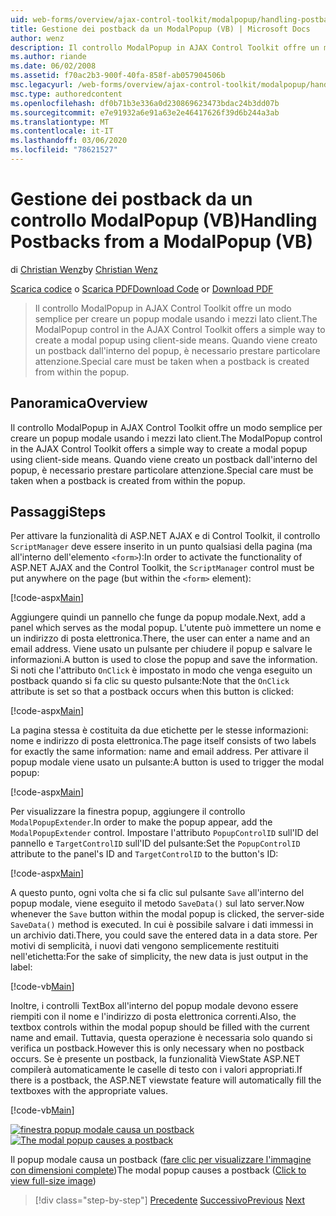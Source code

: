 ```yaml
---
uid: web-forms/overview/ajax-control-toolkit/modalpopup/handling-postbacks-from-a-modalpopup-vb
title: Gestione dei postback da un ModalPopup (VB) | Microsoft Docs
author: wenz
description: Il controllo ModalPopup in AJAX Control Toolkit offre un modo semplice per creare un popup modale usando i mezzi lato client. È necessario prestare particolare attenzione quando un pos...
ms.author: riande
ms.date: 06/02/2008
ms.assetid: f70ac2b3-900f-40fa-858f-ab057904506b
msc.legacyurl: /web-forms/overview/ajax-control-toolkit/modalpopup/handling-postbacks-from-a-modalpopup-vb
msc.type: authoredcontent
ms.openlocfilehash: df0b71b3e336a0d230869623473bdac24b3dd07b
ms.sourcegitcommit: e7e91932a6e91a63e2e46417626f39d6b244a3ab
ms.translationtype: MT
ms.contentlocale: it-IT
ms.lasthandoff: 03/06/2020
ms.locfileid: "78621527"
---
```

# <a name="handling-postbacks-from-a-modalpopup-vb"></a><span data-ttu-id="92da6-104">Gestione dei postback da un controllo ModalPopup (VB)</span><span class="sxs-lookup"><span data-stu-id="92da6-104">Handling Postbacks from a ModalPopup (VB)</span></span>

<span data-ttu-id="92da6-105">di [Christian Wenz](https://github.com/wenz)</span><span class="sxs-lookup"><span data-stu-id="92da6-105">by [Christian Wenz](https://github.com/wenz)</span></span>

<span data-ttu-id="92da6-106">[Scarica codice](https://download.microsoft.com/download/2/4/0/24052038-f942-4336-905b-b60ae56f0dd5/ModalPopup3.vb.zip) o [Scarica PDF](https://download.microsoft.com/download/b/6/a/b6ae89ee-df69-4c87-9bfb-ad1eb2b23373/modalpopup3VB.pdf)</span><span class="sxs-lookup"><span data-stu-id="92da6-106">[Download Code](https://download.microsoft.com/download/2/4/0/24052038-f942-4336-905b-b60ae56f0dd5/ModalPopup3.vb.zip) or [Download PDF](https://download.microsoft.com/download/b/6/a/b6ae89ee-df69-4c87-9bfb-ad1eb2b23373/modalpopup3VB.pdf)</span></span>

> <span data-ttu-id="92da6-107">Il controllo ModalPopup in AJAX Control Toolkit offre un modo semplice per creare un popup modale usando i mezzi lato client.</span><span class="sxs-lookup"><span data-stu-id="92da6-107">The ModalPopup control in the AJAX Control Toolkit offers a simple way to create a modal popup using client-side means.</span></span> <span data-ttu-id="92da6-108">Quando viene creato un postback dall'interno del popup, è necessario prestare particolare attenzione.</span><span class="sxs-lookup"><span data-stu-id="92da6-108">Special care must be taken when a postback is created from within the popup.</span></span>

## <a name="overview"></a><span data-ttu-id="92da6-109">Panoramica</span><span class="sxs-lookup"><span data-stu-id="92da6-109">Overview</span></span>

<span data-ttu-id="92da6-110">Il controllo ModalPopup in AJAX Control Toolkit offre un modo semplice per creare un popup modale usando i mezzi lato client.</span><span class="sxs-lookup"><span data-stu-id="92da6-110">The ModalPopup control in the AJAX Control Toolkit offers a simple way to create a modal popup using client-side means.</span></span> <span data-ttu-id="92da6-111">Quando viene creato un postback dall'interno del popup, è necessario prestare particolare attenzione.</span><span class="sxs-lookup"><span data-stu-id="92da6-111">Special care must be taken when a postback is created from within the popup.</span></span>

## <a name="steps"></a><span data-ttu-id="92da6-112">Passaggi</span><span class="sxs-lookup"><span data-stu-id="92da6-112">Steps</span></span>

<span data-ttu-id="92da6-113">Per attivare la funzionalità di ASP.NET AJAX e di Control Toolkit, il controllo `ScriptManager` deve essere inserito in un punto qualsiasi della pagina (ma all'interno dell'elemento `<form>`):</span><span class="sxs-lookup"><span data-stu-id="92da6-113">In order to activate the functionality of ASP.NET AJAX and the Control Toolkit, the `ScriptManager` control must be put anywhere on the page (but within the `<form>` element):</span></span>

[!code-aspx[Main](handling-postbacks-from-a-modalpopup-vb/samples/sample1.aspx)]

<span data-ttu-id="92da6-114">Aggiungere quindi un pannello che funge da popup modale.</span><span class="sxs-lookup"><span data-stu-id="92da6-114">Next, add a panel which serves as the modal popup.</span></span> <span data-ttu-id="92da6-115">L'utente può immettere un nome e un indirizzo di posta elettronica.</span><span class="sxs-lookup"><span data-stu-id="92da6-115">There, the user can enter a name and an email address.</span></span> <span data-ttu-id="92da6-116">Viene usato un pulsante per chiudere il popup e salvare le informazioni.</span><span class="sxs-lookup"><span data-stu-id="92da6-116">A button is used to close the popup and save the information.</span></span> <span data-ttu-id="92da6-117">Si noti che l'attributo `OnClick` è impostato in modo che venga eseguito un postback quando si fa clic su questo pulsante:</span><span class="sxs-lookup"><span data-stu-id="92da6-117">Note that the `OnClick` attribute is set so that a postback occurs when this button is clicked:</span></span>

[!code-aspx[Main](handling-postbacks-from-a-modalpopup-vb/samples/sample2.aspx)]

<span data-ttu-id="92da6-118">La pagina stessa è costituita da due etichette per le stesse informazioni: nome e indirizzo di posta elettronica.</span><span class="sxs-lookup"><span data-stu-id="92da6-118">The page itself consists of two labels for exactly the same information: name and email address.</span></span> <span data-ttu-id="92da6-119">Per attivare il popup modale viene usato un pulsante:</span><span class="sxs-lookup"><span data-stu-id="92da6-119">A button is used to trigger the modal popup:</span></span>

[!code-aspx[Main](handling-postbacks-from-a-modalpopup-vb/samples/sample3.aspx)]

<span data-ttu-id="92da6-120">Per visualizzare la finestra popup, aggiungere il controllo `ModalPopupExtender`.</span><span class="sxs-lookup"><span data-stu-id="92da6-120">In order to make the popup appear, add the `ModalPopupExtender` control.</span></span> <span data-ttu-id="92da6-121">Impostare l'attributo `PopupControlID` sull'ID del pannello e `TargetControlID` sull'ID del pulsante:</span><span class="sxs-lookup"><span data-stu-id="92da6-121">Set the `PopupControlID` attribute to the panel's ID and `TargetControlID` to the button's ID:</span></span>

[!code-aspx[Main](handling-postbacks-from-a-modalpopup-vb/samples/sample4.aspx)]

<span data-ttu-id="92da6-122">A questo punto, ogni volta che si fa clic sul pulsante `Save` all'interno del popup modale, viene eseguito il metodo `SaveData()` sul lato server.</span><span class="sxs-lookup"><span data-stu-id="92da6-122">Now whenever the `Save` button within the modal popup is clicked, the server-side `SaveData()` method is executed.</span></span> <span data-ttu-id="92da6-123">In cui è possibile salvare i dati immessi in un archivio dati.</span><span class="sxs-lookup"><span data-stu-id="92da6-123">There, you could save the entered data in a data store.</span></span> <span data-ttu-id="92da6-124">Per motivi di semplicità, i nuovi dati vengono semplicemente restituiti nell'etichetta:</span><span class="sxs-lookup"><span data-stu-id="92da6-124">For the sake of simplicity, the new data is just output in the label:</span></span>

[!code-vb[Main](handling-postbacks-from-a-modalpopup-vb/samples/sample5.vb)]

<span data-ttu-id="92da6-125">Inoltre, i controlli TextBox all'interno del popup modale devono essere riempiti con il nome e l'indirizzo di posta elettronica correnti.</span><span class="sxs-lookup"><span data-stu-id="92da6-125">Also, the textbox controls within the modal popup should be filled with the current name and email.</span></span> <span data-ttu-id="92da6-126">Tuttavia, questa operazione è necessaria solo quando si verifica un postback.</span><span class="sxs-lookup"><span data-stu-id="92da6-126">However this is only necessary when no postback occurs.</span></span> <span data-ttu-id="92da6-127">Se è presente un postback, la funzionalità ViewState ASP.NET compilerà automaticamente le caselle di testo con i valori appropriati.</span><span class="sxs-lookup"><span data-stu-id="92da6-127">If there is a postback, the ASP.NET viewstate feature will automatically fill the textboxes with the appropriate values.</span></span>

[!code-vb[Main](handling-postbacks-from-a-modalpopup-vb/samples/sample6.vb)]

<span data-ttu-id="92da6-128">[![finestra popup modale causa un postback](handling-postbacks-from-a-modalpopup-vb/_static/image2.png)](handling-postbacks-from-a-modalpopup-vb/_static/image1.png)</span><span class="sxs-lookup"><span data-stu-id="92da6-128">[![The modal popup causes a postback](handling-postbacks-from-a-modalpopup-vb/_static/image2.png)](handling-postbacks-from-a-modalpopup-vb/_static/image1.png)</span></span>

<span data-ttu-id="92da6-129">Il popup modale causa un postback ([fare clic per visualizzare l'immagine con dimensioni complete](handling-postbacks-from-a-modalpopup-vb/_static/image3.png))</span><span class="sxs-lookup"><span data-stu-id="92da6-129">The modal popup causes a postback ([Click to view full-size image](handling-postbacks-from-a-modalpopup-vb/_static/image3.png))</span></span>

> [!div class="step-by-step"]
> <span data-ttu-id="92da6-130">[Precedente](using-modalpopup-with-a-repeater-control-vb.md)
> [Successivo](positioning-a-modalpopup-vb.md)</span><span class="sxs-lookup"><span data-stu-id="92da6-130">[Previous](using-modalpopup-with-a-repeater-control-vb.md)
[Next](positioning-a-modalpopup-vb.md)</span></span>
